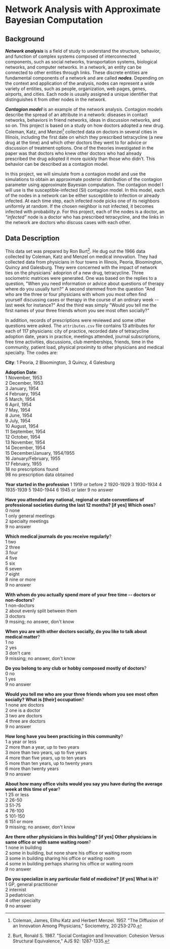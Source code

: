 # Network Analysis with Approximate Bayesian Computation

## Background

_**Network analysis**_ is a field of study to understand the structure, behavior, and function of complex systems composed of interconnected components, such as social networks, transportation systems, biological networks, and computer networks. In a network, an entity can be connected to other entities through links. These discrete entities are fundamental components of a network and are called _**nodes**_. Depending on the context and application of the analysis, nodes can represent a wide variety of entities, such as people, organization, web pages, genes, airports, and cities. Each node is usually assigned a unique identifier that distinguishes it from other nodes in the network.

_**Contagion model**_ is an example of the network analysis. Contagion models describe the spread of an attribute in a network: diseases in contact networks, behaviors in friend networks, ideas in discussion networks, and so on. This project is based on a study on how doctors adopted a new drug. Coleman, Katz, and Menzel[^1] collected data on doctors in several cities in Illinois, including the first date on which they prescribed tetracycline (a new drug at the time) and which other doctors they went to for advice or discussion of treatment options. One of the theories investigated in the paper was that doctors who knew other doctors who had already prescribed the drug adopted it more quickly than those who didn’t. This behavior can be described as a contagion model. 

In this project, we will simulate from a contagion model and use the simulations to obtain an approximate posterior distribution of the contagion parameter using approximate Bayesian computation. The contagion model I will use is the susceptible-infected (SI) contagion model. In this model, each of the nodes in a network can be either susceptible to infection or already infected. At each time step, each infected node picks one of its neighbors uniformly at random. If the chosen neighbor is not infected, it becomes infected with probability $p$. For this project, each of the nodes is a doctor, an _“infected”_ node is a doctor who has prescribed tetracycline, and the links in the network are doctors who discuss cases with each other.

## Data Description

This data set was prepared by Ron Burt[^2]. He dug out the 1966 data collected by Coleman, Katz and Menzel on medical innovation. They had collected data from physicians in four towns in Illinois, Peoria, Bloomington, Quincy and Galesburg. They were concerned with the impact of network ties on the physicians' adoprion of a new drug, tetracycline. Three sociometric matrices were generated. One was based on the replies to a question, "When you need information or advice about questions of therapy where do you usually turn?" A second stemmed from the question "And who are the three or four physicians with whom you most often find yourself discussing cases or therapy in the course of an ordinary week -- last week for instance?" And the third was simply "Would you tell me the first names of your three friends whom you see most often socially?"

In addition, records of prescriptions were reviewed and some other questions were asked. The ```attributes.csv``` file contains 13 attributes for each of 117 physicians: city of practice, recorded date of tetracycline adoption date, years in practice, meetings attended, journal subscriptions, free time activities, discussions, club memberships, friends, time in the community, patient load, physical proximity to other physicians and medical specialty. The codes are:

**City**: 1 Peoria, 2 Bloomington, 3 Quincy, 4 Galesburg

**Adoption Date**:  
1 November, 1953  
2 December, 1953  
3 January, 1954  
4 February, 1954  
5 March, 1954  
6 April, 1954  
7 May, 1954  
8 June, 1954  
9 July, 1954  
10 August, 1954  
11 September, 1954  
12 October, 1954  
13 November, 1954  
14 December, 1954  
15 December/January, 1954/1955  
16 January/February, 1955  
17 February, 1955  
18 no prescriptions found  
98 no prescription data obtained

**Year started in the profession**
1 1919 or before
2 1920-1929
3 1930-1934
4 1935-1939
5 1940-1944
6 1945 or later
9 no answer

**Have you attended any national, regional or state conventions of professional societies during the last 12 months? [if yes] Which ones**?  
0 none  
1 only general meetings  
2 specialty meetings  
9 no answer  

**Which medical journals do you receive regularly**?  
1 two  
2 three  
3 four  
4 five  
5 six  
6 seven  
7 eight  
8 nine or more  
9 no answer  

**With whom do you actually spend more of your free time -- doctors or non-doctors**?  
1 non-doctors  
2 about evenly split between them  
3 doctors  
9 mssing; no answer, don't know  

**When you are with other doctors socially, do you like to talk about medical matter**?  
1 no  
2 yes  
3 don't care  
9 missing; no answer, don't know  

**Do you belong to any club or hobby composed mostly of doctors**?  
0 no  
1 yes  
9 no answer  

**Would you tell me who are your three friends whom you see most often socially? What is [their] occupation**?  
1 none are doctors  
2 one is a doctor  
3 two are doctors  
4 three are doctors  
9 no answer  

**How long have you been practicing in this community**?  
1 a year or less  
2 more than a year, up to two years  
3 more than two years, up to five years  
4 more than five years, up to ten years  
5 more than ten years, up to twenty years  
6 more than twenty years  
9 no answer  

**About how many office visits would you say you have during the average week at this time of year**?  
1 25 or less  
2 26-50  
3 51-75  
4 76-100  
5 101-150  
6 151 or more  
9 missing; no answer, don't know  

**Are there other physicians in this building? [if yes] Other physicians in same office or with same waiting room**?  
1 none in building  
2 some in building, but none share his office or waiting room  
3 some in building sharing his office or waiting room  
4 some in building perhaps sharing his office or waiting room  
9 no answer  

**Do you specialize in any particular field of medicine? [if yes] What is it**?  
1 GP, general practitioner  
2 internist  
3 pediatrician  
4 other specialty  
9 no answer  

[^1]: Coleman, James, Elihu Katz and Herbert Menzel. 1957. "The Diffusion of an Innovation Among Physicians," Sociometry, 20:253-270.  
[^2]: Burt, Ronald S. 1987. "Social Contagion and Innovation: Cohesion Versus Structural Equivalence," AJS 92: 1287-1335.
